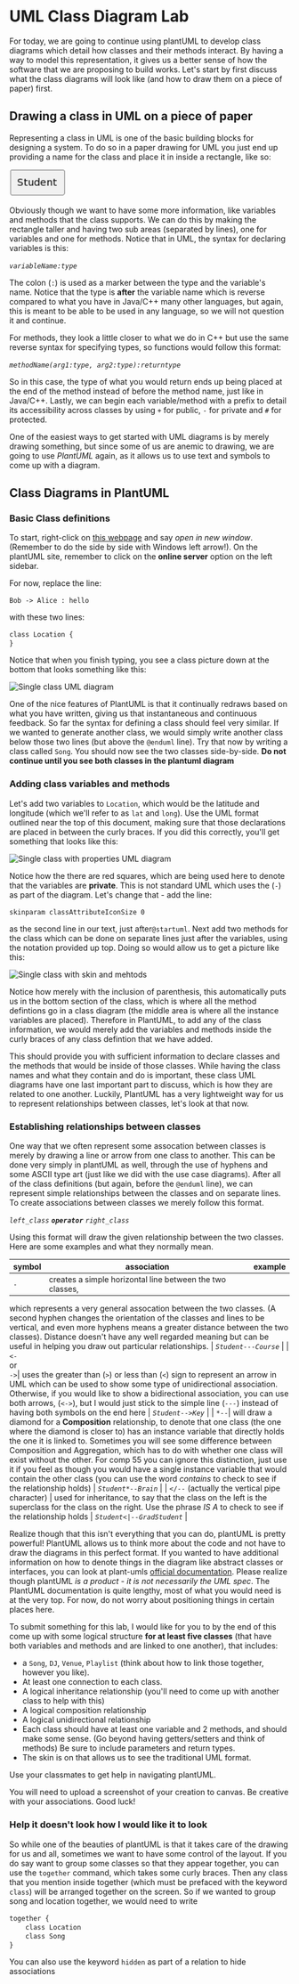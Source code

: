 # UML Class Diagram Lab

For today,
we are going to continue using plantUML to develop class diagrams which detail how classes and their methods interact.
By having a way to model this representation,
it gives us a better sense of how the software that we are proposing to build works.
Let's start by first discuss what the class diagrams will look like (and how to draw them on a piece of paper) first.

## Drawing a class in UML on a piece of paper

Representing a class in UML is one of the basic building blocks for designing a system.
To do so in a paper drawing for UML you just end up providing a name for the class and place it in inside a rectangle,
like so:

![Rectangle for UML diagram](lab65media/rectangle.png)

Obviously though we want to have some more information,
like variables and methods that the class supports.
We can do this by making the rectangle taller and having two sub areas (separated by lines),
one for variables and one for methods.
Notice that in UML,
the syntax for declaring variables is this:

*```variableName:type```*

The colon (```:```) is used as a marker between the type and the variable's name.
Notice that the type is **after** the variable name which is reverse compared to what you have in Java/C++ many other languages,
but again,
this is meant to be able to be used in any language,
so we will not question it and continue.

For methods,
they look a little closer to what we do in C++ but use the same reverse syntax for specifying types,
so functions would follow this format:

*```methodName(arg1:type, arg2:type):returntype```*

So in this case,
the type of what you would return ends up being placed at the end of the method instead of before the method name,
just like in Java/C++.
Lastly,
we can begin each variable/method with a prefix to detail its accessibility across classes by using ```+``` for public,
````-```` for private and ```#``` for protected.

One of the easiest ways to get started with UML diagrams is by merely drawing something,
but since some of us are anemic to drawing,
we are going to use *PlantUML* again,
as it allows us to use text and symbols to come up with a diagram.

## Class Diagrams in PlantUML

### Basic Class definitions

To start,
right-click on [this webpage](http://plantuml.com) and say *open in new window*.
(Remember to do the side by side with Windows left arrow!).
On the plantUML site,
remember to click on the **online server** option on the left sidebar.

For now,
replace the line:

```plantuml
Bob -> Alice : hello
```

with these two lines:

```plantuml
class Location {
}
```

Notice that when you finish typing,
you see a class picture down at the bottom that looks something like this:

![Single class UML diagram](lab65media/oneclass.png)

One of the nice features of PlantUML is that it continually redraws based on what you have written,
giving us that instantaneous and continuous feedback.
So far the syntax for defining a class should feel very similar.
If we wanted to generate another class,
we would simply write another class below those two lines (but above the ```@enduml``` line).
Try that now by writing a class called ```Song```.
You should now see the two classes side-by-side.
**Do not continue until you see both classes in the plantuml diagram**

### Adding class variables and methods

Let's add two variables to ```Location```,
which would be the latitude and longitude (which we'll refer to as ```lat``` and ```long```).
Use the UML format outlined near the top of this document,
making sure that those declarations are placed in between the curly braces.
If you did this correctly,
you'll get something that looks like this:

![Single class with properties UML diagram](lab65media/latlong.png)

Notice how the there are red squares,
which are being used here to denote that the variables are **private**.
This is not standard UML which uses the (```-```) as part of the diagram.
Let's change that -
add the line:

```plantuml
skinparam classAttributeIconSize 0
```

as the second line in our text,
just after```@startuml```.
Next add two methods for the class which can be done on separate lines just after the variables,
using the notation provided up top.
Doing so would allow us to get a picture like this:

![Single class with skin and mehtods](lab65media/locationclass.png)

Notice how merely with the inclusion of parenthesis,
this automatically puts us in the bottom section of the class,
which is where all the method defintions go in a class diagram
(the middle area is where all the instance variables are placed).
Therefore in PlantUML,
to add any of the class information,
we would merely add the variables and methods inside the curly braces of any class defintion that we have added.

This should provide you with sufficient information to declare classes and the methods that would be inside of those classes.
While having the class names and what they contain and do is important,
these class UML diagrams have one last important part to discuss,
which is how they are related to one another.
Luckily,
PlantUML has a very lightweight way for us to represent relationships between classes,
let's look at that now.

### Establishing relationships between classes

One way that we often represent some assocation between classes is merely by drawing a line or arrow from one class to another.
This can be done very simply in plantUML as well,
through the use of hyphens and some ASCII type art
(just like we did with the use case diagrams).
After all of the class definitions
(but again, before the ```@enduml``` line),
we can represent simple relationships between the classes and on separate lines.
To create associations between classes we merely follow this format.

*```left_class```* ***```operator```*** *```right_class```*

Using this format will draw the given relationship between the two classes.
Here are some examples and what they normally mean.

|symbol|association|example|
|---|---|---|
| ```-```| creates a simple horizontal line between the two classes,
which represents a very general assocation between the two classes.
(A second hyphen changes the orientation of the classes and lines to be vertical,
and even more hyphens means a greater distance between the two classes).
Distance doesn't have any well regarded meaning but can be useful in helping you draw out particular relationships.
| *```Student---Course```* |
| ```<-``` <br> or <br>```->```| uses the greater than (```>```) or less than (```<```) sign to represent an arrow in UML which can be used to show some type of unidirectional association.
Otherwise,
if you would like to show a bidirectional association,
you can use both arrows,
(*```<->```*),
but I would just stick to the simple line (*```---```*) instead of having both symbols on the end here | *```Student-->Key```* |
| ```*--```| will draw a diamond for a **Composition** relationship,
to denote that one class (the one where the diamond is closer to) has an instance variable that directly holds the one it is linked to.
Sometimes you will see some difference between Composition and Aggregation,
which has to do with whether one class will exist without the other.
For comp 55 you can ignore this distinction,
just use it if you feel as though you would have a single instance variable that would contain the other class (you can use the word *contains* to check to see if the relationship holds) | *```Student*--Brain```* |
| ```</--``` (actually the vertical pipe character) | used for inheritance,
to say that the class on the left is the superclass for the class on the right.
Use the phrase *IS A* to check to see if the relationship holds | *```Student<|--GradStudent```* |

Realize though that this isn't everything that you can do,
plantUML is pretty powerful!
PlantUML allows us to think more about the code and not have to draw the diagrams in this perfect format.
If you wanted to have additional information on how to denote things in the diagram like abstract classes or interfaces,
you can look at plant-umls
[official documentation](http://plantuml.com/class-diagram).
Please realize though plantUML *is a product - it is not necessarily the UML spec*.
The PlantUML documentation is quite lengthy,
most of what you would need is at the very top.
For now,
do not worry about positioning things in certain places here.

To submit something for this lab,
I would like for you to by the end of this come up with some logical structure **for at least five classes**
(that have both variables and methods and are linked to one another),
that includes:

- a ```Song```,
    ```DJ```,
    ```Venue```,
    ```Playlist```
    (think about how to link those together, however you like).
- At least one connection to each class.
- A logical inheritance relationship
  (you'll need to come up with another class to help with this)
- A logical composition relationship
- A logical unidirectional relationship
- Each class should have at least one variable and 2 methods,
  and should make some sense.
  (Go beyond having getters/setters and think of methods)
  Be sure to include parameters and return types.
- The skin is on that allows us to see the traditional UML format.

Use your classmates to get help in navigating plantUML.

You will need to upload a screenshot of your creation to canvas.
Be creative with your associations.
Good luck!

### Help it doesn't look how I would like it to look

So while one of the beauties of plantUML is that it takes care of the drawing for us and all,
sometimes we want to have some control of the layout.
If you do say want to group some classes so that they appear together,
you can use the ```together``` command,
which takes some curly braces.
Then any class that you mention inside together
(which must be prefaced with the keyword ```class```)
will be arranged together on the screen.
So if we wanted to group song and location together,
we would need to write

```plantuml
together {
    class Location
    class Song
}
```

You can also use the keyword ```hidden``` as part of a relation to hide associations

